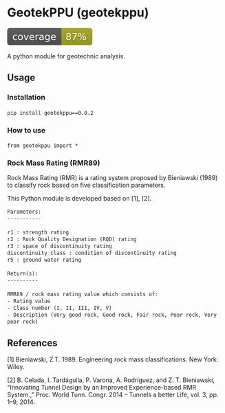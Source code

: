 # GeotekPPU (geotekppu)
![Coverage](coverage.svg "Test Coverage")

A python module for geotechnic analysis.

## Usage
### Installation

`pip install geotekppu==0.0.2`
### How to use

`from geotekppu import *`

### Rock Mass Rating (RMR89)

Rock Mass Rating (RMR) is a rating system proposed by Bieniawski (1989) to classify rock based on five classification parameters.

This Python module is developed based on [1], [2].

```
Parameters:
-----------

r1 : strength rating
r2 : Rock Quality Designation (RQD) rating
r3 : space of discontinuity rating
discontinuity_class : condition of discontinuity rating
r5 : ground water rating

Return(s):
----------

RMR89 / rock mass rating value which consists of:
- Rating value
- Class number (I, II, III, IV, V)
- Description (Very good rock, Good rock, Fair rock, Poor rock, Very poor rock)
```

References
----------

[1] Bieniawski, Z.T. 1989. Engineering rock mass classifications. New York: Wiley.

[2] B. Celada, I. Tardáguila, P. Varona, A. Rodríguez, and Z. T. Bieniawski, “Innovating Tunnel Design by an Improved Experience-based RMR System.,” Proc. World Tunn. Congr. 2014 – Tunnels a better Life, vol. 3, pp. 1–9, 2014.


